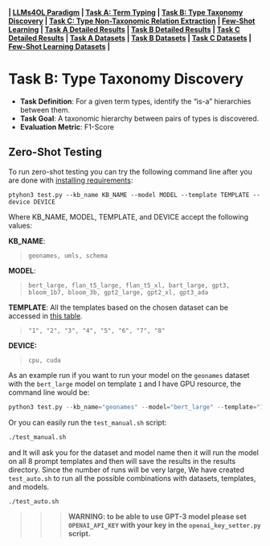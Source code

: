 
**| [LLMs4OL Paradigm](../README.md#llms4ol-paradigm) | [Task A: Term Typing](../TaskA/README.md) | [Task B: Type Taxonomy Discovery](../TaskB/README.md) | [Task C: Type Non-Taxonomic Relation Extraction](../TaskC/README.md) | [Few-Shot Learning](../FSL/README.md) | [Task A Detailed Results](../TaskA/results/readme.md) | [Task B Detailed Results](../TaskB/results/readme.md) | [Task C Detailed Results](../TaskC/results/readme.md) | [Task A Datasets](../datasets/TaskA/README.md) | [Task B Datasets](../datasets/TaskB/README.md) | [Task C Datasets](../datasets/TaskC/README.md) | [Few-Shot Learning Datasets](../datasets/FSL/README.md) |**

# Task B: Type Taxonomy Discovery

- **Task Definition**: For a given term types, identify the “is-a” hierarchies between them.
- **Task Goal**: A taxonomic hierarchy between pairs of types is discovered.
- **Evaluation Metric**: F1-Score


## Zero-Shot Testing

To run zero-shot testing you can try the following command line after you are done with [installing requirements](../README.md#requirements):

```CMD
ptyhon3 test.py --kb_name KB_NAME --model MODEL --template TEMPLATE --device DEVICE
```

Where KB_NAME, MODEL, TEMPLATE, and DEVICE accept the following values:


**KB_NAME**:
> ```geonames, umls, schema```

**MODEL**: 
> ```bert_large, flan_t5_large, flan_t5_xl, bart_large, gpt3, bloom_1b7, bloom_3b, gpt2_large, gpt2_xl, gpt3_ada```

**TEMPLATE**: All the templates based on the chosen dataset can be accessed in [this table](../README.md#xperiments).
> ```"1", "2", "3", "4", "5", "6", "7", "8"```

**DEVICE:** 
> ```cpu, cuda```

As an example run if you want to run your model on the `geonames` dataset with the `bert_large` model on template `1` and I have GPU resource, the command line would be:

```python
python3 test.py --kb_name="geonames" --model="bert_large" --template="1" --device="cuda"
```

Or you can easily run the `test_manual.sh` script:

```cmd
./test_manual.sh
```
and It will ask you for the dataset and model name then it will run the model on all 8 prompt templates and then will save the results in the results directory. Since the number of runs will be very large, We have created `test_auto.sh` to run all the possible combinations with datasets, templates, and models.
```cmd
./test_auto.sh
```

>>> **WARNING: to be able to use GPT-3 model please set `OPENAI_API_KEY` with your key in the `openai_key_setter.py` script.**